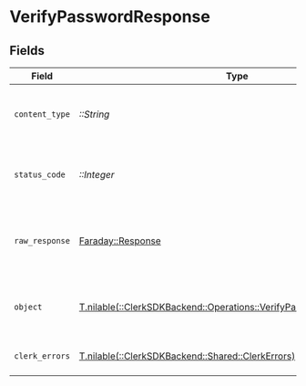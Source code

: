 # VerifyPasswordResponse


## Fields

| Field                                                                                                                         | Type                                                                                                                          | Required                                                                                                                      | Description                                                                                                                   |
| ----------------------------------------------------------------------------------------------------------------------------- | ----------------------------------------------------------------------------------------------------------------------------- | ----------------------------------------------------------------------------------------------------------------------------- | ----------------------------------------------------------------------------------------------------------------------------- |
| `content_type`                                                                                                                | *::String*                                                                                                                    | :heavy_check_mark:                                                                                                            | HTTP response content type for this operation                                                                                 |
| `status_code`                                                                                                                 | *::Integer*                                                                                                                   | :heavy_check_mark:                                                                                                            | HTTP response status code for this operation                                                                                  |
| `raw_response`                                                                                                                | [Faraday::Response](https://www.rubydoc.info/gems/faraday/Faraday/Response)                                                   | :heavy_check_mark:                                                                                                            | Raw HTTP response; suitable for custom response parsing                                                                       |
| `object`                                                                                                                      | [T.nilable(::ClerkSDKBackend::Operations::VerifyPasswordResponseBody)](../../models/operations/verifypasswordresponsebody.md) | :heavy_minus_sign:                                                                                                            | The provided password was correct.                                                                                            |
| `clerk_errors`                                                                                                                | [T.nilable(::ClerkSDKBackend::Shared::ClerkErrors)](../../models/shared/clerkerrors.md)                                       | :heavy_minus_sign:                                                                                                            | Request was not successful                                                                                                    |